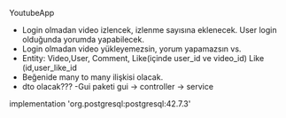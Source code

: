 YoutubeApp
- Login olmadan video izlencek, izlenme sayısına eklenecek. User login olduğunda yorumda yapabilecek.
- Login olmadan video yükleyemezsin, yorum yapamazsın vs.
- Entity: Video,User, Comment, Like(içinde user_id ve video_id)
  Like (id,user_like_id
- Beğenide many to many ilişkisi olacak.
- dto olacak???
  -Gui paketi
  gui -> controller -> service

implementation 'org.postgresql:postgresql:42.7.3'